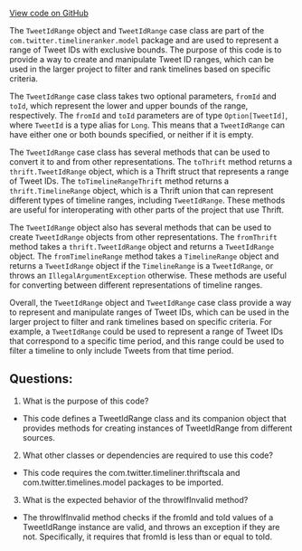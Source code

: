 [View code on GitHub](https://github.com/misbahsy/the-algorithm/timelineranker/common/src/main/scala/com/twitter/timelineranker/model/TweetIdRange.scala)

The `TweetIdRange` object and `TweetIdRange` case class are part of the `com.twitter.timelineranker.model` package and are used to represent a range of Tweet IDs with exclusive bounds. The purpose of this code is to provide a way to create and manipulate Tweet ID ranges, which can be used in the larger project to filter and rank timelines based on specific criteria.

The `TweetIdRange` case class takes two optional parameters, `fromId` and `toId`, which represent the lower and upper bounds of the range, respectively. The `fromId` and `toId` parameters are of type `Option[TweetId]`, where `TweetId` is a type alias for `Long`. This means that a `TweetIdRange` can have either one or both bounds specified, or neither if it is empty.

The `TweetIdRange` case class has several methods that can be used to convert it to and from other representations. The `toThrift` method returns a `thrift.TweetIdRange` object, which is a Thrift struct that represents a range of Tweet IDs. The `toTimelineRangeThrift` method returns a `thrift.TimelineRange` object, which is a Thrift union that can represent different types of timeline ranges, including `TweetIdRange`. These methods are useful for interoperating with other parts of the project that use Thrift.

The `TweetIdRange` object also has several methods that can be used to create `TweetIdRange` objects from other representations. The `fromThrift` method takes a `thrift.TweetIdRange` object and returns a `TweetIdRange` object. The `fromTimelineRange` method takes a `TimelineRange` object and returns a `TweetIdRange` object if the `TimelineRange` is a `TweetIdRange`, or throws an `IllegalArgumentException` otherwise. These methods are useful for converting between different representations of timeline ranges.

Overall, the `TweetIdRange` object and `TweetIdRange` case class provide a way to represent and manipulate ranges of Tweet IDs, which can be used in the larger project to filter and rank timelines based on specific criteria. For example, a `TweetIdRange` could be used to represent a range of Tweet IDs that correspond to a specific time period, and this range could be used to filter a timeline to only include Tweets from that time period.
## Questions: 
 1. What is the purpose of this code?
- This code defines a TweetIdRange class and its companion object that provides methods for creating instances of TweetIdRange from different sources.

2. What other classes or dependencies are required to use this code?
- This code requires the com.twitter.timeliner.thriftscala and com.twitter.timelines.model packages to be imported.

3. What is the expected behavior of the throwIfInvalid method?
- The throwIfInvalid method checks if the fromId and toId values of a TweetIdRange instance are valid, and throws an exception if they are not. Specifically, it requires that fromId is less than or equal to toId.